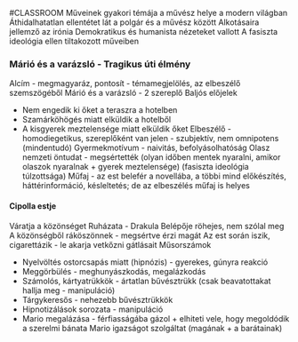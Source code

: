 #CLASSROOM 
Műveinek gyakori témája a művész helye a modern világban
Áthidalhatatlan ellentétet lát a polgár és a művész között
Alkotásaira jellemző az irónia
Demokratikus és humanista nézeteket vallott
A fasiszta ideológia ellen tiltakozott műveiben
### Márió és a varázsló - Tragikus úti élmény
Alcím - megmagyaráz, pontosít - témamegjelölés, az elbeszélő szemszögéből
Márió és a varázsló - 2 szereplő
Baljós előjelek
- Nem engedik ki őket a teraszra a hotelben
- Szamárköhögés miatt elküldik a hotelből
- A kisgyerek meztelensége miatt elküldik őket
Elbeszélő - homodiegetikus, szereplőként van jelen - szubjektív, nem omnipotens (mindentudó)
Gyermekmotívum - naivitás, befolyásolhatóság
Olasz nemzeti öntudat - megsértették (olyan időben mentek nyaralni, amikor olaszok nyaralnak + gyerek meztelensége) (fasiszta ideológia túlzottsága)
Műfaj - az est belefér a novellába, a többi mind előkészítés, háttérinformáció, késleltetés; de az elbeszélés műfaj is helyes
#### Cipolla estje
Váratja a közönséget
Ruházata - Drakula
Belépője röhejes, nem szólal meg
A közönségből ráköszönnek - megsértve érzi magát
Az est során iszik, cigarettázik - le akarja vetkőzni gátlásait
Műsorszámok
- Nyelvöltés ostorcsapás miatt (hipnózis) - gyerekes, gúnyra reakció
- Meggörbülés - meghunyászkodás, megalázkodás
- Számolós, kártyatrükkök - ártatlan bűvésztrükk (csak beavatottakat hallja meg - manipuláció)
- Tárgykeresős - nehezebb bűvésztrükkök
- Hipnotizálások sorozata - manipuláció
- Mario megalázása - férfiasságába gázol + elhiteti vele, hogy megoldódik a szerelmi bánata
Mario igazságot szolgáltat (magának + a barátainak)